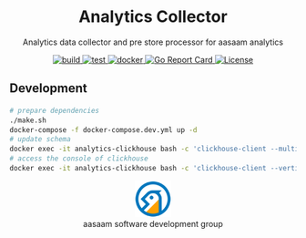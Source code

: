 <div align="center">
  <h1>
    Analytics Collector
  </h1>
  <p>
    Analytics data collector and pre store processor for aasaam analytics
  </p>
  <p>
    <a href="https://github.com/aasaam/analytics-collector/actions/workflows/build.yml" target="_blank">
      <img src="https://github.com/aasaam/analytics-collector/actions/workflows/build.yml/badge.svg" alt="build" />
    </a>
    <a href="https://github.com/aasaam/analytics-collector/actions/workflows/test.yml" target="_blank">
      <img src="https://github.com/aasaam/analytics-collector/actions/workflows/test.yml/badge.svg" alt="test" />
    </a>
    <a href="https://hub.docker.com/r/aasaam/analytics-collector" target="_blank">
      <img src="https://img.shields.io/docker/image-size/aasaam/analytics-collector?label=docker%20image" alt="docker" />
    </a>
    <a href="https://goreportcard.com/report/github.com/aasaam/analytics-collector">
      <img alt="Go Report Card" src="https://goreportcard.com/badge/github.com/aasaam/analytics-collector">
      </a>
    <a href="https://github.com/aasaam/analytics-collector/blob/master/LICENSE">
      <img alt="License" src="https://img.shields.io/github/license/aasaam/analytics-collector">
    </a>
  </p>
</div>

## Development

```bash
# prepare dependencies
./make.sh
docker-compose -f docker-compose.dev.yml up -d
# update schema
docker exec -it analytics-clickhouse bash -c 'clickhouse-client --multiquery < /schema.sql'
# access the console of clickhouse
docker exec -it analytics-clickhouse bash -c 'clickhouse-client --vertical'
```

<div>
  <p align="center">
    <img alt="aasaam software development group" width="64" src="https://raw.githubusercontent.com/aasaam/information/master/logo/aasaam.svg">
    <br />
    aasaam software development group
  </p>
</div>
